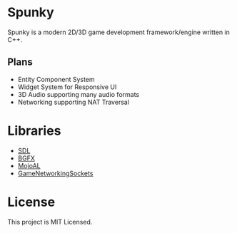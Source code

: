 # Spunky
Spunky is a modern 2D/3D game development framework/engine written in C++.

## Plans
* Entity Component System
* Widget System for Responsive UI
* 3D Audio supporting many audio formats
* Networking supporting NAT Traversal

# Libraries
* [SDL](https://github.com/libsdl-org/SDL)
* [BGFX](https://github.com/bkaradzic/bgfx)
* [MojoAL](https://github.com/icculus/mojoAL/)
* [GameNetworkingSockets](https://github.com/ValveSoftware/GameNetworkingSockets)

# License
This project is MIT Licensed.
